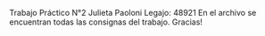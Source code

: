 Trabajo Práctico N°2
Julieta Paoloni
Legajo: 48921
En el archivo se encuentran todas las consignas del trabajo.
Gracias!
 

